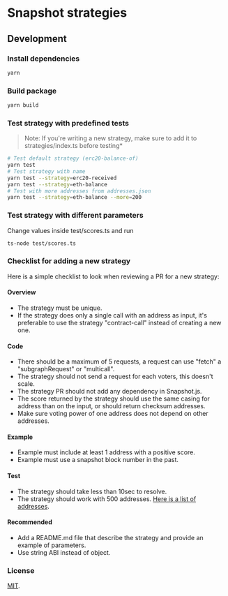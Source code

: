 # Snapshot strategies

## Development

### Install dependencies

```bash
yarn
```

### Build package

```bash
yarn build
```

### Test strategy with predefined tests

> Note: If you're writing a new strategy, make sure to add it to strategies/index.ts before testing*

```bash
# Test default strategy (erc20-balance-of)
yarn test
# Test strategy with name
yarn test --strategy=erc20-received
yarn test --strategy=eth-balance
# Test with more addresses from addresses.json
yarn test --strategy=eth-balance --more=200
```

### Test strategy with different parameters

Change values inside test/scores.ts and run

```bash
ts-node test/scores.ts
```

### Checklist for adding a new strategy

Here is a simple checklist to look when reviewing a PR for a new strategy:

#### Overview

- The strategy must be unique.
- If the strategy does only a single call with an address as input, it's preferable to use the strategy "contract-call" instead of creating a new one.

#### Code

- There should be a maximum of 5 requests, a request can use "fetch" a "subgraphRequest" or "multicall".
- The strategy should not send a request for each voters, this doesn't scale.
- The strategy PR should not add any dependency in Snapshot.js.
- The score returned by the strategy should use the same casing for address than on the input, or should return checksum addresses.
- Make sure voting power of one address does not depend on other addresses.

#### Example

- Example must include at least 1 address with a positive score.
- Example must use a snapshot block number in the past.

#### Test

- The strategy should take less than 10sec to resolve.
- The strategy should work with 500 addresses. [Here is a list of addresses](https://github.com/snapshot-labs/snapshot-strategies/blob/master/test/addresses.json).

#### Recommended

- Add a README.md file that describe the strategy and provide an example of parameters.
- Use string ABI instead of object.

### License

[MIT](LICENSE).
